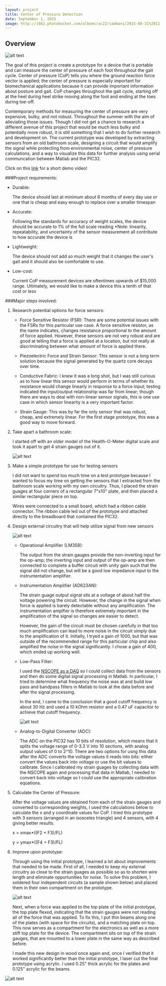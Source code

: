 ```yaml
---
layout: project
title: Center of Pressure Detection
date: September 1, 2015
image: http://i882.photobucket.com/albums/ac22/sadmani/2015-08-31%2011.13.55_zpsx6zwpogl.jpg
---
```


## Overview

![alt text](http://i882.photobucket.com/albums/ac22/sadmani/2015-08-31%2011.12.52_zpsuigfrudl.jpg)

The goal of this project is create a prototype for a device that is portable and can measure the center of pressure of each foot throughout the gait cycle. Center of pressure (CoP) tells you where the ground reaction force vector is applied; the center of pressure is especially important for biomechanical applications because it can provide important information about posture and gait. CoP changes throughout the gait cycle, starting off at the heel during heel strike moving along the foot and ending at the toes during toe-off.

Contemporary methods for measuring the center of pressure are very expensive, bulky, and not robust. Throughout the summer with the aim of alleviating those issues. Though I did not get a chance to research a different avenue of this project that would be much less bulky and potentially more robust, it is still something that I wish to do further research and development on. The current prototype was developed by extracting sensors from an old bathroom scale, designing a circuit that would amplify the signal while protecting from environmental noise, center of pressure calculations, and a way to visualize this data for further analysis using serial communcation between Matlab and the PIC32.

Click on this [link](https://vimeo.com/137880504) for a short demo video!

###Project requirements:

* Durable:

	The device should last at minimum about 6 months of every day use or one that is cheap and easy enough to replace over a smaller timespan
* Accurate:

	Following the standards for accuracy of weight scales, the device should be accurate to 1% of the full scale reading
	*Note: linearity, repeatability, and uncertainty of the sensor measurement all contribute to how accurate the device is
* Lightweight:

	The device should not add so much weight that it changes the user's gait and it should also be comfortable to use.

* Low-cost:

	Current CoP measurement devices are oftentimes upwards of $15,000 range. Ultimately, we would like to make a device this a tenth of that cost or less 

###Major steps involved:

1. Research potential options for force sensors:

	* Force Sensitive Resistor (FSR):
		There are some potential issues with the FSRs for this particular use case. A force sensitive resistor, as the name indicates, changes resistance proportional to the amount of force applied. However, these sensors are not very robust and are good at telling that a force is applied at a location, but not really at discriminating between what *amount* of force is applied there.

	* Piezoelectric Force and Strain Sensor:
		This sensor is not a long term solution because the signal generated by the quartz core decays over time.

	* Conductive Fabric:
		I knew it was a long shot, but I was still curious as to how linear this sensor would perform in terms of whether its resistance would change linearly in response to a force input; testing indicated the input/output relationship was far from linear; though there are ways to deal with non-linear sensor signals, this is one use case in which sensor linearity is a very important factor.

	* Strain Gauge:
		This was by far the only sensor that was robust, cheap, and extremely linear. For the first stage prototype, this was a good way to move forward.


2. Take apart a bathroom scale:

	I started off with an older model of the Health-O-Meter digital scale and took it apart to get 4 strain gauges out of it.

	![alt text](http://i882.photobucket.com/albums/ac22/sadmani/homscale_zpsgidef5ww.jpeg "bathroom scale")

3. Make a simple prototype for use for testing sensors

	I did not want to spend too much time on a test prototype because I wanted to focus my time on getting the sensors that I extracted from the bathroom scale working with my own circuitry. Thus, I placed the strain guages at four corners of a rectangular 7"x10" plate, and then placed a similar rectangular piece on top.
 
	Wires were connected to a small board, which had a ribbon cable connector. The ribbon cable led out of the prototype and attached directly to the breadboard that contained the PIC32.


4. Design external circuitry that will help utilize signal from new sensors

	![alt text](http://i882.photobucket.com/albums/ac22/sadmani/circuit_explained_zpsf9jbl7cs.png "circuit explained")

	
	* Operational Amplifier (LM358):

		The output from the strain gauges provide the non-inverting input for the op-amp; the inverting input and output of the op-amp are then connected to complete a buffer circuit with unity gain such that the signal did not change, but will be a good low impedance input to the instrumentation amplifier.

	* Instrumentation Amplifier (AD623AN):

		The strain guage output signal sits at a voltage of about half the voltage powering the circuit. However, the change in the signal when force is applied is barely detectable without any amplification. The instrumentation amplfier is therefore extremely important in the amplification of the signal so changes are easier to detect.

		However, the gain of the circuit must be chosen carefully in that too much amplification can lead to more noise in the circuit simply due to the amplification of it. Initially, I tryed a gain of 1000, but that was outside of the recommended range for this particular chip and also amplified the noise in the signal significantly. I chose a gain of 400, which ended up working well.

	* Low-Pass Filter:

		I used the [NSCOPE as a DAQ](http://hades.mech.northwestern.edu/index.php/NScope) so I could collect data from the sensors and then do some digital signal processing in Matlab. In particular, I tried to determine what frequency the noise was at and build low pass and bandpass filters in Matlab to look at the data before and after the signal processing.

		In the end, I came to the conclusion that a good cutoff frequency is about 30 Hz and used a 10 kOhm resistor and a 0.47 uF capacitor to achieve that cutoff frequency.

		![alt text](http://i882.photobucket.com/albums/ac22/sadmani/S1_no_weight_zpsxkgvpgr8.jpg "circuits") 
	

	* Analog-to-Digital Converter (ADC):

		The ADC on the PIC32 has 10 bits of resolution, which means that it splits the voltage range of 0-3.3 V into 10 sections, with analog output values of 0 to 2^10. There are two options for usng this data after the ADC converts the voltage values it reads into bits: either convert the values back into voltage or use the bit values to calibrate. Since I calibrated my strain guages by collecting data with the NSCOPE again and processing that data in Matlab, I needed to convert back into voltage so I could use the appropriate calibration equations.


5. Calculate the Center of Pressure:

	After the voltage values are obtained from each of the strain gauges and converted to corresponding weights, I used the calculations below to calculate the x and y coordinate values for CoP. I tried this prototype with 3 sensors (arranged in an isosceles triangle) and 4 sensors, with 4 giving better results.

	x = xmax*((F2 + F3)/FL)	

	y = ymax*((F4 + F3)/FL)


6. Improve upon prototype:

	Through using the initial prototype, I learned a lot about improvements that needed to be made. First of all, I needed to keep my external circuitry as close to the strain guages as possible so as to shorten wire length and eliminate opportunities for noise. To solve this problem, I soldered four independent circuits (a sample shown below) and placed them in their own compartment on the prototype.

	![alt text](http://i882.photobucket.com/albums/ac22/sadmani/2015-08-31%2011.13.23_zpsgemkwws0.jpg "circuits") 

	Next, when a force was applied to the top plate of the initial prototype, the top plate flexed, indicating that the strain gauges were not reading all of the force that was applied. To fix this, I put thin beams along one of the plates (with space for the circuits), and a matching plate on top. This now serves as a compartment for the electronics as well as a more stiff top plate for the device. The compartment sits on top of the strain gauges, that are mounted to a lower plate in the same way as described before.

	I made this new design in wood once again and, once I verified that it worked significantly better than the initial prototype, I laser cut the final prototype using acrylic. I used 0.25" thick acrylic for the plates and 0.125" acrylic for the beams.

![alt text](http://i882.photobucket.com/albums/ac22/sadmani/evolution_of_designs_zpshokeajiw.png "Final Prototype Evolution")
